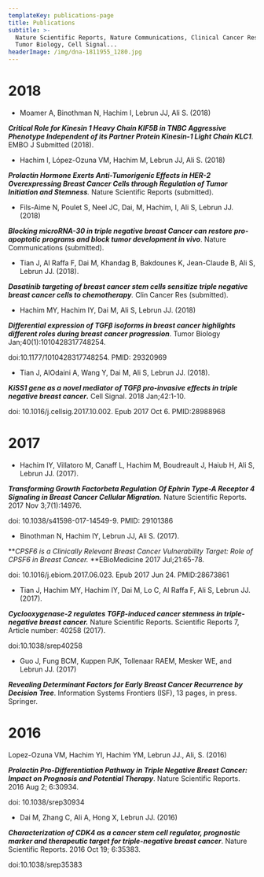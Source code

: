 ```yaml
---
templateKey: publications-page
title: Publications
subtitle: >-
  Nature Scientific Reports, Nature Communications, Clinical Cancer Research,
  Tumor Biology, Cell Signal...
headerImage: /img/dna-1811955_1280.jpg
---
```

# 2018

* Moamer A, Binothman N, Hachim I, Lebrun JJ, Ali S. (2018)

**_Critical Role for Kinesin 1 Heavy Chain KIF5B in TNBC Aggressive Phenotype Independent of its Partner Protein Kinesin-1 Light Chain KLC1_**. EMBO J Submitted (2018).

* Hachim I, López-Ozuna VM, Hachim M, Lebrun JJ, Ali S. (2018) 

_**Prolactin Hormone Exerts Anti-Tumorigenic Effects in HER-2 Overexpressing Breast Cancer Cells through Regulation of Tumor Initiation and Stemness**._ Nature Scientific Reports (submitted).

* Fils-Aime N, Poulet S, Neel JC, Dai, M, Hachim, I, Ali S, Lebrun JJ. (2018) 

**_Blocking microRNA-30 in triple negative breast Cancer can restore pro-apoptotic programs and block tumor development in vivo_**. Nature Communications (submitted).

* Tian J, Al Raffa F, Dai M, Khandag B, Bakdounes K, Jean-Claude B, Ali S, Lebrun JJ. (2018).

_**Dasatinib targeting of breast cancer stem cells sensitize triple negative breast cancer cells to chemotherapy**._ Clin Cancer Res (submitted).

* Hachim MY, Hachim IY, Dai M, Ali S, Lebrun JJ. (2018) 

**_Differential expression of TGFβ isoforms in breast cancer highlights different roles during breast cancer progression_**. Tumor Biology Jan;40(1):1010428317748254. 

doi:10.1177/1010428317748254. PMID: 29320969

* Tian J, AlOdaini A, Wang Y, Dai M, Ali S, Lebrun JJ. (2018). 

**_KiSS1 gene as a novel mediator of TGFβ pro-invasive effects in triple negative breast cancer_.** Cell Signal. 2018 Jan;42:1-10. 

doi: 10.1016/j.cellsig.2017.10.002. Epub 2017 Oct 6. PMID:28988968

# 2017

* Hachim IY, Villatoro M, Canaff L, Hachim M, Boudreault J, Haiub H, Ali S, Lebrun JJ. (2017).

**_Transforming Growth Factorbeta Regulation Of Ephrin Type-A Receptor 4 Signaling in Breast Cancer Cellular Migration._** Nature Scientific Reports. 2017 Nov 3;7(1):14976. 

doi: 10.1038/s41598-017-14549-9. PMID: 29101386

* Binothman N, Hachim IY, Lebrun JJ, Ali S. (2017). 

**_CPSF6 is a Clinically Relevant Breast Cancer Vulnerability Target: Role of CPSF6 in Breast Cancer._ **EBioMedicine 2017 Jul;21:65-78. 

doi: 10.1016/j.ebiom.2017.06.023. Epub 2017 Jun 24. PMID:28673861

* Tian J, Hachim MY, Hachim IY, Dai M, Lo C, Al Raffa F, Ali S, Lebrun JJ. (2017).

**_Cyclooxygenase-2 regulates TGFβ-induced cancer stemness in triple-negative breast cancer._** Nature Scientific Reports. Scientific Reports 7, Article number: 40258 (2017).

doi:10.1038/srep40258

* Guo J, Fung BCM, Kuppen PJK, Tollenaar RAEM, Mesker WE, and Lebrun JJ. (2017) 

_**Revealing Determinant Factors for Early Breast Cancer Recurrence by Decision Tree**_. Information Systems Frontiers (ISF), 13 pages, in press. Springer.

# 2016

Lopez-Ozuna VM, Hachim YI, Hachim YM, Lebrun JJ., Ali, S. (2016) 

**_Prolactin Pro-Differentiation Pathway in Triple Negative Breast Cancer: Impact on Prognosis and Potential Therapy_**. Nature Scientific Reports. 2016 Aug 2; 6:30934. 

doi: 10.1038/srep30934

* Dai M, Zhang C, Ali A, Hong X, Lebrun JJ. (2016) 

**_Characterization of CDK4 as a cancer stem cell regulator, prognostic marker and therapeutic target for triple-negative breast cancer_**. Nature Scientific Reports. 2016 Oct 19; 6:35383. 

doi:10.1038/srep35383
